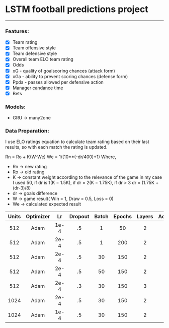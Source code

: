 # LSTM football predictions project
---

### __Features:__
- [x] Team rating 
- [x] Team offensive style
- [x] Team defensive style
- [x] Overall team ELO team rating 
- [x] Odds
- [x] xG - quality of goalscoring chances (attack form)
- [x] xGa - ability to prevent scoring chances (defense form) 
- [x] Ppda - passes allowed per defensive action 
- [x] Manager candance time
- [x] Bets

### __Models:__
- GRU -> many2one

### __Data Preparation:__
I use ELO ratings equation to calculate team rating based on their last results, so with each match the rating is updated.

Rn = Ro + K(W-We)
We = 1/(10**(-dr/400)+1)
Where,
- Rn -> new rating
- Ro -> old rating
- K -> constant weight according to the relevance of the game in my case I used 50, if dr is 1(K = 1.5K), if dr = 2(K = 1.75K), if dr > 3 dr = (1.75K + (dr-3)/8)
- dr -> goals difference  
- W -> game result( Win = 1, Draw = 0.5, Loss = 0) 
- We -> calculated expected result

|Units| Optimizer | Lr | Dropout | Batch | Epochs | Layers | Accuracy |
|:---:|:---------:|:--:|:-------:|:-----:|:------:|:------:|:--------:|
| 512 |    Adam   |1e-4|    .5   |   1   |   50   |   2    |    65%   |
| 512 |    Adam   |2e-4|    .5   |   1   |   200  |   2    |    86%   |
| 512 |    Adam   |2e-4|    .5   |  30   |   150  |   2    |    85%   |
| 512 |    Adam   |2e-4|    .5   |  50   |   150  |   2    |    85%   |
| 512 |    Adam   |2e-4|    .3   |  30   |   150  |   3    |    85%   |
| 1024|    Adam   |2e-4|    .5   |  30   |   150  |   2    |    81%   |
| 1024|    Adam   |1e-4|    .5   |  30   |   150  |   2    |    81%   |

